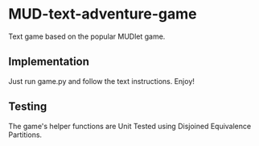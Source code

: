 # MUD-text-adventure-game
Text game based on the popular MUDlet game.

## Implementation
Just run game.py and follow the text instructions. Enjoy!

## Testing
The game's helper functions are Unit Tested using Disjoined Equivalence Partitions. 
